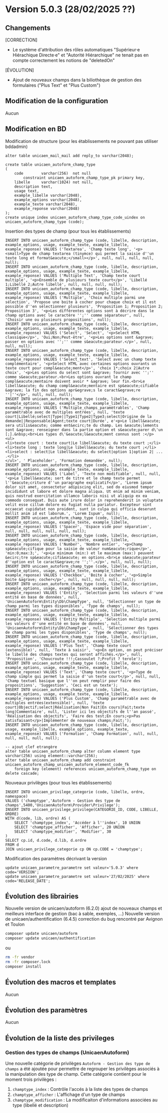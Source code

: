 # Version 5.0.3 (28/02/2025 ??) 

## Changements 

[CORRECTION]
* Le système d'attribution des rôles automatiques "Supérieur·e Hiérachique Directe·e" et "Autorité Hiérarchique" ne tenait pas en compte correctement les notions de "deletedOn"

[ÉVOLUTION]
* Ajout de nouveaux champs dans la biliothèque de gestion des formulaires ("Plus Text" et "Plus Custom")


## Modification de la configuration

Aucun

## Modification en BD

Modification de structure (pour les établissements ne pouvant pas utiliser bddadmin)
```postgresql
alter table unicaen_mail_mail add reply_to varchar(2048);

create table unicaen_autoform_champ_type
(
    code        varchar(256)  not null
        constraint unicaen_autoform_champ_type_pk primary key,
    libelle     varchar(1024) not null,
    description text,
    usage text,
    example_libelle varchar(2048),
    example_options varchar(2048),
    example_texte varchar(2048),
    example_reponse varchar(2048)
);
create unique index unicaen_autoform_champ_type_code_uindex on unicaen_autoform_champ_type (code);
```

Insertion des types de champ (pour tous les établissements)
```postgresql
INSERT INTO unicaen_autoform_champ_type (code, libelle, description, example_options, usage, example_texte, example_libelle, example_reponse) VALUES ('Textarea', 'Champ texte long', '<p><small>Type de champ textarea (tinymce) qui permet la saisie d''un texte long et format&eacute;</small></p>', null, null, null, null, null);
INSERT INTO unicaen_autoform_champ_type (code, libelle, description, example_options, usage, example_texte, example_libelle, example_reponse) VALUES ('Multiple Text', 'Champ texte court multiple', '<p>Ensemble de plusieurs texte court</p>', 'Libellé 1;Libellé 2;Autre libellé', null, null, null, null);
INSERT INTO unicaen_autoform_champ_type (code, libelle, description, example_options, usage, example_texte, example_libelle, example_reponse) VALUES ('Multiple', 'Choix multiple parmi une sélection', 'Propose une boite à cocher pour chaque choix et il est possible d''en sélectionner plusieurs', 'Proposition 1; Proposition 2; Proposition 3', '<p>Les différentes options sont à décrire dans le champ options avec le caractère '';'' comme séparateur', null, 'Choisir une ou plusieurs propositions', null);
INSERT INTO unicaen_autoform_champ_type (code, libelle, description, example_options, usage, example_texte, example_libelle, example_reponse) VALUES ('Select', 'Select', '<p>Select HTML classique</p>', 'Oui;Non;Peut-être', '<p>Les options sont &agrave; passer en options avec '';'' comme s&eacute;parateur.</p>', null, null, null);
INSERT INTO unicaen_autoform_champ_type (code, libelle, description, example_options, usage, example_texte, example_libelle, example_reponse) VALUES ('Select_text', 'Select avec un champ texte complémentaire', '<p>Select HTML avec certaines options ouvrants un texte court pour compl&eacute;ment</p>', 'choix 1*;choix 2|Autre choix', '<p>Les options du select sont &agrave; fournir avec '';'' comme s&eacute;parateur.<br>Les options ouvrant le champ compl&eacute;mentaire doivent avoir * &agrave; leur fin.<br>Le libell&eacute; du champ compl&eacute;mentaire est sp&eacute;cifiable &agrave; la fin des options apr&egrave;s le caract&egrave;re ''|''</p>', null, null, null);
INSERT INTO unicaen_autoform_champ_type (code, libelle, description, example_options, usage, example_texte, example_libelle, example_reponse) VALUES ('Multiple_champs_paramètrables', 'Champ paramétrable avec de multiples entrées', null, 'texte court|Libellé;select|Type||Type1|Type2|Type3;select|Origine de la demande||Responsable|Agent;texte court|Durée', e'<p>Le libell&eacute; sera utilis&eacute; comme ent&ecirc;te du champ. Les &eacute;lements sont &agrave; renseigner dans la partie option et s&eacute;parer d\'un [;].&nbsp;<br>Les types d\'&eacute;l&eacute;ment connus sont :</p>
<ul>
<li>texte court : texte court|Le libell&eacute; du texte court ;</li>
<li>texte long : texte long|Le libell&eacute; du texte court ;</li>
<li>select : select|Le libell&eacute; du select|option 1|option 2| ... .</li>
</ul>', ' Placeholder', 'Formation demandée', null);
INSERT INTO unicaen_autoform_champ_type (code, libelle, description, example_options, usage, example_texte, example_libelle, example_reponse) VALUES ('Label', 'Texte non modifiable', null, null, '<p>Le libell&eacute; sert de titre et le champ texte permet l''&eacute;criture d''un paragraphe explicatif</p>', 'Lorem ipsum dolor sit amet, consectetur adipiscing elit, sed do eiusmod tempor incididunt ut labore et dolore magna aliqua. Ut enim ad minim veniam, quis nostrud exercitation ullamco laboris nisi ut aliquip ex ea commodo consequat. Duis aute irure dolor in reprehenderit in voluptate velit esse cillum dolore eu fugiat nulla pariatur. Excepteur sint occaecat cupidatat non proident, sunt in culpa qui officia deserunt mollit anim id est laborum.', 'Lorem Ispum', null);
INSERT INTO unicaen_autoform_champ_type (code, libelle, description, example_options, usage, example_texte, example_libelle, example_reponse) VALUES ('Spacer', 'Espace vide pour séparation', null, null, null, null, null, null);
INSERT INTO unicaen_autoform_champ_type (code, libelle, description, example_options, usage, example_texte, example_libelle, example_reponse) VALUES ('Number', 'Nombre entier', '<p>Champ sp&eacute;cifique pour la saisie de valeur num&eacute;rique</p>', 'min:0;max:3;', '<p>Le minimum (min:) et le maximum (max:) peuvent &ecirc;tre sp&eacute;cifi&eacute; en options.<br>Le s&eacute;parateur d''option est le caract&egrave;re '';''.</p>', null, null, null);
INSERT INTO unicaen_autoform_champ_type (code, libelle, description, example_options, usage, example_texte, example_libelle, example_reponse) VALUES ('Checkbox', 'Boite à cocher', '<p>Simple boite &agrave; cocher</p>', null, null, null, null, null);
INSERT INTO unicaen_autoform_champ_type (code, libelle, description, example_options, usage, example_texte, example_libelle, example_reponse) VALUES ('Entity', 'Selection parmi les valeurs d''une entité en base de données', null, 'UnicaenAutoform\Entity\Db\ChampType', null, 'Sélectionner un type de champ parmi les types disponibles', 'Type de champs', null);
INSERT INTO unicaen_autoform_champ_type (code, libelle, description, example_options, usage, example_texte, example_libelle, example_reponse) VALUES ('Entity Multiple', 'Selection multiple parmi les valeurs d''une entité en base de données', null, 'UnicaenAutoform\Entity\Db\ChampType', null, 'Sélectionner des types de champ parmi les types disponibles', 'Type de champs', null);
INSERT INTO unicaen_autoform_champ_type (code, libelle, description, example_options, usage, example_texte, example_libelle, example_reponse) VALUES ('Plus Text', 'Champ texte court (extensible)', null, 'Texte à saisir', '<p>En option, on peut préciser le libellé des champs textes qui seront affichés.</p>', null, 'Proposition', 'Choucroute !!!;Cassoulet ?;Profit ? terole');
INSERT INTO unicaen_autoform_champ_type (code, libelle, description, example_options, usage, example_texte, example_libelle, example_reponse) VALUES ('Text', 'Champ texte court', '<p>Type de champ simple qui permet la saisie d''un texte court</p>', null, null, 'Champ textuel basique que l''on peut remplir pour faire des propositions', 'Suggestion', 'Ceci est un texte');
INSERT INTO unicaen_autoform_champ_type (code, libelle, description, example_options, usage, example_texte, example_libelle, example_reponse) VALUES ('Plus Custom', 'Champ paramétrable avec de multiples entrées(extensible)', null, 'texte court|Objectif;select|Réalisation|Non Fait|En cours|Fait;texte long|Commentaire', null, 'Lister ici les objectifs de l''an passé', 'Réalisation des objectifs', 'Faire des test;En cours;<p>Pas satisfaisant</p>|Implémenter de nouveaux champs;Fait;');
INSERT INTO unicaen_autoform_champ_type (code, libelle, description, usage, example_libelle, example_options, example_texte, example_reponse) VALUES ('Formation', 'Champ Formation', null, null, null, null, null, null);
```

```postgresql
-- ajout clef etrangère
alter table unicaen_autoform_champ alter column element type varchar(256) using element::varchar(256);
alter table unicaen_autoform_champ add constraint unicaen_autoform_champ_unicaen_autoform_element_code_fk
    foreign key (element) references unicaen_autoform_champ_type on delete cascade;

```

Nouveaux privilèges (pour tous les établissements)
```postgresql
INSERT INTO unicaen_privilege_categorie (code, libelle, ordre, namespace)
VALUES ('champtype','Autoform - Gestion des type de champs',5400,'UnicaenAutoform\Provider\Privilege');
INSERT INTO unicaen_privilege_privilege(CATEGORIE_ID, CODE, LIBELLE, ORDRE)
WITH d(code, lib, ordre) AS (
    SELECT 'champtype_index', 'Accéder à l''index', 10 UNION
    SELECT 'champtype_afficher', 'Afficher', 20 UNION
    SELECT 'champtype_modifier', 'Modifier', 30
)
SELECT cp.id, d.code, d.lib, d.ordre
FROM d
JOIN unicaen_privilege_categorie cp ON cp.CODE = 'champtype';
```

Modification des paramètres décrivant la version
```postgresql
update unicaen_parametre_parametre set valeur='5.0.3' where code='VERSION';
update unicaen_parametre_parametre set valeur='27/02/2025' where code='RELEASE_DATE';
```

## Évolution des librairies

Nouvelle version de unicaen/autoform (6.2.0) ajout de nouveaux champs et meilleurs interface de gestion (bac à sable, exemples, ...)
Nouvelle version de unicaen/authentification (6.4.5) correction du bug rencontré par Avignon et Toulon

```bash
composer update unicaen/autoform
composer update unicaen/authentification
```

ou

```bash
rm -fr vendor
rm -fr composer.lock
composer install
```

## Évolution des macros et templates

Aucun

## Évolution des paramètres

Aucun

## Évolution de la liste des privileges

### Gestion des types de champs (UnicaenAutoform)

Une nouvelle catégorie de privilèges `Autoform - Gestion des type de champs` a été ajoutée pour permettre de regrouper les privilèges associés à la manipulation des type de champ.
Cette catégorie contient pour le moment trois privilèges :
1. `champtype_index` : Contrôle l'accés à la liste des types de champs
2. `champtype_afficher` : L'affichage d'un type de champs
3. `champtype_modification` : La modificaiton d'informations associées au type (libellé et description)